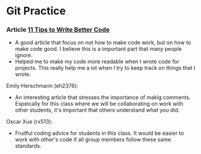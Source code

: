 # Git Practice

### Article [11 Tips to Write Better Code](https://saucelabs.com/blog/11-tips-to-write-better-code)

- A good article that focus on not how to make code work, but on how to make code good. I believe this is a important part that many people ignore.
- Helped me to make my code more readable when I wrote code for projects. This really help me a lot when I try to keep track on things that I wrote.

Emily Herschmann (eh2376): 
- An interesting article that stresses the importance of makig comments. Espeically for this class where we will be collaborating on work with other students, it's important that others understand what you did. 

Oscar Xue (rx513):
- Fruitful coding advice for students in this class. It would be easier to work with other's code if all group members follow these same standards.